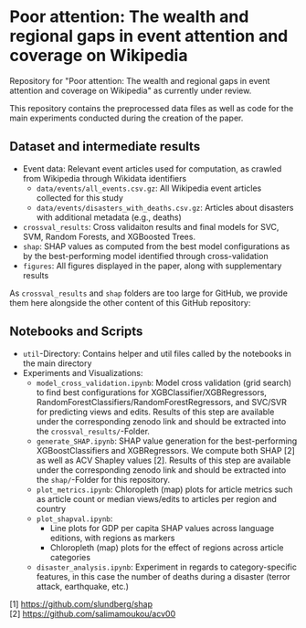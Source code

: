 # Poor attention: The wealth and regional gaps in event attention and coverage on Wikipedia

Repository for "Poor attention: The wealth and regional gaps in event attention and coverage on Wikipedia" as currently under review.

This repository contains the preprocessed data files as well as code for the main experiments conducted during the creation of the paper.

## Dataset and intermediate results
- Event data: Relevant event articles used for computation, as crawled from Wikipedia through Wikidata identifiers
  - `data/events/all_events.csv.gz`: All Wikipedia event articles collected for this study
  - `data/events/disasters_with_deaths.csv.gz`: Articles about disasters with additional metadata (e.g., deaths)
- `crossval_results`: Cross validaiton results and final models for SVC, SVM, Random Forests, and XGBoosted Trees.
- `shap`: SHAP values as computed from the best model configurations as by the best-performing model identified through cross-validation
- `figures`: All figures displayed in the paper, along with supplementary results

As `crossval_results` and `shap` folders are too large for GitHub, we provide them here alongside the other content of this GitHub repository: <ZENODO LINK>

## Notebooks and Scripts
- `util`-Directory: Contains helper and util files called by the notebooks in the main directory
- Experiments and Visualizations: 
  - `model_cross_validation.ipynb`: Model cross validation (grid search) to find best configurations for XGBClassifier/XGBRegressors, RandomForestClassifiers/RandomForestRegressors, and SVC/SVR for predicting views and edits. Results of this step are available under the corresponding zenodo link and should be extracted into the `crossval_results/`-Folder.
  - `generate_SHAP.ipynb`: SHAP value generation for the best-performing XGBoostClassifiers and XGBRegressors. We compute both SHAP [2] as well as ACV Shapley values [2]. Results of this step are available under the corresponding zenodo link and should be extracted into the `shap/`-Folder for this repository.
  - `plot_metrics.ipynb`: Chloropleth (map) plots for article metrics such as article count or median views/edits to articles per region and country
  - `plot_shapval.ipynb`:
    - Line plots for GDP per capita SHAP values across language editions, with regions as markers
    - Chloropleth (map) plots for the effect of regions across article categories
  - `disaster_analysis.ipynb`: Experiment in regards to category-specific features, in this case the number of deaths during a disaster (terror attack, earthquake, etc.)
  
[1] https://github.com/slundberg/shap<br/>
[2] https://github.com/salimamoukou/acv00
